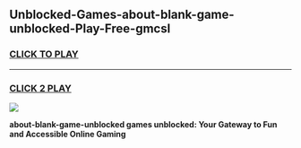 
## Unblocked-Games-about-blank-game-unblocked-Play-Free-gmcsl
<h3>
<a href="https://premium76.site?title=about-blank-game-unblocked&ref=18A1">CLICK TO PLAY</a></h3>
<hr>

<h3>
<a href="https://premium76.site?title=about-blank-game-unblocked&ref=18A1">CLICK 2 PLAY</a>
  
</h3>

<a href="https://premium76.site?title=about-blank-game-unblocked&ref=18A1"><img src="https://clearcache.store/games.png"></a>


**about-blank-game-unblocked games unblocked: Your Gateway to Fun and Accessible Online Gaming**
